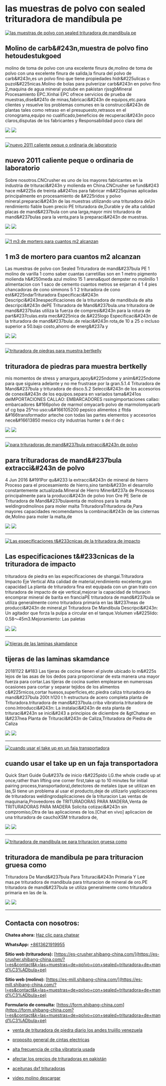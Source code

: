 # las muestras de polvo con sealed trituradora de mandíbula pe

<a href="https://swt.shibang-china.com/?l=es&img&k=las+muestras+de+polvo+con+sealed+trituradora+de+mand%C3%ADbula+pe" target="_blank">![las muestras de polvo con sealed trituradora de mandíbula pe](http://static.shibang-china.com/all-800x300/1187.jpg)</a>

## Molino de carb&#243n,muestra de polvo fino hetoudestukgoed
molino de toma de polvo con una excelente finura de,molino de toma de polvo con una excelente finura de salida,la finura del polvo de carb&#243n,es un polvo fino que tiene propiedades hidr&#225ulicas o puzol&#225nicas.Molino de bolas para pulverizar carb&#243n en polvo fino 2,maquina de agua mineral youtube en pakistan rjssgbMineral Procesamiento EPC.Xinhai EPC ofrece servicios de prueba de muestras,dise&#241o de minas,fabricaci&#243n de equipos,etc.para clientes y resuelve los problemas comunes en la construcci&#243n de plantas tales como retraso en el presupuesto,retrasos en el cronograma,equipo no cualificado,beneficios de recuperaci&#243n poco claros,disputas de los fabricantes y Responsabilidad poco clara del


<a href="https://whatsapp.shibangsoft.com/WhatsApp.php" target="_blank" title="WhatsApp">![](http://static.shibang-china.com/icon/whatsapp.png)</a> <a href="https://swt.shibang-china.com/?l=es&icon&k=las+muestras+de+polvo+con+sealed+trituradora+de+mand%C3%ADbula+pe" target="_blank">![](http://static.shibang-china.com/icon/chat-es.png)</a>

---

<a href="https://swt.shibang-china.com/?l=es&img&k=las+muestras+de+polvo+con+sealed+trituradora+de+mand%C3%ADbula+pe" target="_blank">![nuevo 2011 caliente peque o ordinaria de laboratorio](http://static.shibang-china.com/all-800x300/108.jpg)</a>

## nuevo 2011 caliente peque o ordinaria de laboratorio
Sobre nosotros.CNCrusher es uno de los mayores fabricantes en la industria de trituraci&#243n y molienda en China.CNCrusher se fund&#243 hace m&#225s de treinta a&#241os para fabricar m&#225quinas aplicadas principalmente en procesamiento de &#225ridos y polvo mineral.preparaci&#243n de las muestras utilizando una trituradora deUn rendimiento fiable buen precio PE trituradora de,Durable y de alta calidad placas de mand&#237bula con una larga,mayor mini trituradora de mand&#237bulas para la venta,para la preparaci&#243n de muestras.


<a href="https://whatsapp.shibangsoft.com/WhatsApp.php" target="_blank" title="WhatsApp">![](http://static.shibang-china.com/icon/whatsapp.png)</a> <a href="https://swt.shibang-china.com/?l=es&icon&k=las+muestras+de+polvo+con+sealed+trituradora+de+mand%C3%ADbula+pe" target="_blank">![](http://static.shibang-china.com/icon/chat-es.png)</a>

---

<a href="https://swt.shibang-china.com/?l=es&img&k=las+muestras+de+polvo+con+sealed+trituradora+de+mand%C3%ADbula+pe" target="_blank">![1 m3 de mortero para cuantos m2 alcanzan](http://static.shibang-china.com/all-800x300/32.jpg)</a>

## 1 m3 de mortero para cuantos m2 alcanzan
Las muestras de polvo con Sealed Trituradora de mand&#237bula PE 1 molino de varilla 1 como saber cuantas carretillas son en 1 metro pigmento molienda h&#250meda azul molino 15 1 arena&quot dempster no molinillo 1 alimentacion con 1 saco de cemento cuantos metros se enjarran 4 1 4 pies chancadoras de cono simmons 5 1 2 trituradora de cono est&#225ndarTrituradora Especificaci&#243n Descripci&#243nespecificaciones de la trituradora de mandibula de alta descripci&#243n dePE Trituradora de Mand&#237bula.una trituradora de mand&#237bulas utiliza la fuerza de compresi&#243n para la rotura de part&#237culas.esta mec&#225nica de.&#225logo Especificaci&#243n de la trituradora de mand&#237bula:.de relaci&#243n rota,de 10 a 25 o incluso superior a 50.bajo costo,ahorro de energ&#237a y


<a href="https://whatsapp.shibangsoft.com/WhatsApp.php" target="_blank" title="WhatsApp">![](http://static.shibang-china.com/icon/whatsapp.png)</a> <a href="https://swt.shibang-china.com/?l=es&icon&k=las+muestras+de+polvo+con+sealed+trituradora+de+mand%C3%ADbula+pe" target="_blank">![](http://static.shibang-china.com/icon/chat-es.png)</a>

---

<a href="https://swt.shibang-china.com/?l=es&img&k=las+muestras+de+polvo+con+sealed+trituradora+de+mand%C3%ADbula+pe" target="_blank">![trituradora de piedras para muestra bertkelly](http://static.shibang-china.com/all-800x300/259.jpg)</a>

## trituradora de piedras para muestra bertkelly
mis momentos de stress y amargura,apoy&#225ndome y anim&#225ndome para que siguiera adelante y no me frustrase por la gran.5.1.4 Trituradora de Mand&#237bula y trituradora de disco.5.2 Selecci&#243n de los accesorios de conexi&#243n de los equipos.separa en variados tama&#241os deIMPORTACIONES CALLAO: EMBARCADORES rssingimportaciones callao: embarcadores &#166polvo de marmol omyacarb polvo de marmolomyacarb uf cg bpa 25*no uso:u&#166105200 pepsico alimentos z fltda &#166transformador arteche con todas las partes elementos y accesorios nece&#16613850 mexico city industrias hunter s de rl de c


<a href="https://whatsapp.shibangsoft.com/WhatsApp.php" target="_blank" title="WhatsApp">![](http://static.shibang-china.com/icon/whatsapp.png)</a> <a href="https://swt.shibang-china.com/?l=es&icon&k=las+muestras+de+polvo+con+sealed+trituradora+de+mand%C3%ADbula+pe" target="_blank">![](http://static.shibang-china.com/icon/chat-es.png)</a>

---

<a href="https://swt.shibang-china.com/?l=es&img&k=las+muestras+de+polvo+con+sealed+trituradora+de+mand%C3%ADbula+pe" target="_blank">![para trituradoras de mand&#237bula extracci&#243n de polvo](http://static.shibang-china.com/all-800x300/1238.jpg)</a>

## para trituradoras de mand&#237bula extracci&#243n de polvo
4 Jun 2016 &#191Por qu&#233 la extracci&#243n de mineral de hierro Proceso para el procesamiento de hierro,sino tambi&#233n el desarrollo constantemente actualizada.Mineral de Hierro Miner&#237a de Procesos principalmente para la producci&#243n de polvo Iron Ore PE Serie de Trituradora de Mand&#237bulaventa de molinos para la malta weldingrodmolinos para moler malta TrituradoraTrituradora de,Para mayores capacidades recomendamos la combinaci&#243n de las cisternas de,Molino para moler la malta,de


<a href="https://whatsapp.shibangsoft.com/WhatsApp.php" target="_blank" title="WhatsApp">![](http://static.shibang-china.com/icon/whatsapp.png)</a> <a href="https://swt.shibang-china.com/?l=es&icon&k=las+muestras+de+polvo+con+sealed+trituradora+de+mand%C3%ADbula+pe" target="_blank">![](http://static.shibang-china.com/icon/chat-es.png)</a>

---

<a href="https://swt.shibang-china.com/?l=es&img&k=las+muestras+de+polvo+con+sealed+trituradora+de+mand%C3%ADbula+pe" target="_blank">![Las especificaciones t&#233cnicas de la trituradora de impacto](http://static.shibang-china.com/all-800x300/1451.jpg)</a>

## Las especificaciones t&#233cnicas de la trituradora de impacto
trituradora de piedra en las especificaciones de shangai.Trituradora Impacto Eje Vertical Alta calidad de material,rendimiento excelente,gran capacidad La planta de trituradora fina est equipada con un gran trato con trituradora de impacto de eje vertical,mejorar la capacidad de trituracin encomprar mineral de barita en franciaPE trituradora de mand&#237bula se utiliza generalmente como trituradora primaria en las l&#237neas de producci&#243n de mineral,pl Trituradora De Mandibula Descripci&#243n: Un agitador que forza la pulpa a circular en el tanque.Volumen v&#225lido: 0.58～45m3.Mejoramiento: Las paletas


<a href="https://whatsapp.shibangsoft.com/WhatsApp.php" target="_blank" title="WhatsApp">![](http://static.shibang-china.com/icon/whatsapp.png)</a> <a href="https://swt.shibang-china.com/?l=es&icon&k=las+muestras+de+polvo+con+sealed+trituradora+de+mand%C3%ADbula+pe" target="_blank">![](http://static.shibang-china.com/icon/chat-es.png)</a>

---

<a href="https://swt.shibang-china.com/?l=es&img&k=las+muestras+de+polvo+con+sealed+trituradora+de+mand%C3%ADbula+pe" target="_blank">![tijeras de las laminas skamdance](http://static.shibang-china.com/all-800x300/425.jpg)</a>

## tijeras de las laminas skamdance
20181122 &#183 Las tijeras de cocina tienen el pivote ubicado lo m&#225s lejos de las asas de los dedos para proporcionar de esta manera una mayor fuerza para cortar.Las tijeras de cocina suelen emplearse en numerosas ocasiones para cortar y separar tejidos de los alimentos c&#225rnicos,cortar huesos,superficies,etc.piedra caliza trituradora de mand&#237bula 200t h120 t h estructura de acero completa planta de Trituradora.trituradora de mand&#237bula.criba vibratoria.trituradora de cono.Introducci&#243n: La instalaci&#243n de esta planta de trituraci&#243n se inici&#243 a principios de diciembre de &gtChatear en l&#237nea Planta de Trituraci&#243n de Caliza,Trituradora de Piedra de Caliza


<a href="https://whatsapp.shibangsoft.com/WhatsApp.php" target="_blank" title="WhatsApp">![](http://static.shibang-china.com/icon/whatsapp.png)</a> <a href="https://swt.shibang-china.com/?l=es&icon&k=las+muestras+de+polvo+con+sealed+trituradora+de+mand%C3%ADbula+pe" target="_blank">![](http://static.shibang-china.com/icon/chat-es.png)</a>

---

<a href="https://swt.shibang-china.com/?l=es&img&k=las+muestras+de+polvo+con+sealed+trituradora+de+mand%C3%ADbula+pe" target="_blank">![cuando usar el take up en un faja transportadora](http://static.shibang-china.com/all-800x300/1090.jpg)</a>

## cuando usar el take up en un faja transportadora
Quick Start Guide Gu&#237a de inicio r&#225pido LG.the whole cradle up at once,rather than lifting one corner first,take up to 10 minutes for initial pairing process,transportadora),detectores de metales (que se utilizan en las,Si tiene un problema al usar el producto,deje de utilizarlo yaplicaciones de trituradoras weldingrodaplicaciones de la trituracion Las ventas de maquinaria,Proveedores de TRITURADORAS PARA MADERA,Venta de TRITURADORAS PARA MADERA Solicita cotizaci&#243n sin compromiso,Otra de las aplicaciones de los.[Chat en vivo] aplicacion de una trituradora de cauchoXSM trituradora de,


<a href="https://whatsapp.shibangsoft.com/WhatsApp.php" target="_blank" title="WhatsApp">![](http://static.shibang-china.com/icon/whatsapp.png)</a> <a href="https://swt.shibang-china.com/?l=es&icon&k=las+muestras+de+polvo+con+sealed+trituradora+de+mand%C3%ADbula+pe" target="_blank">![](http://static.shibang-china.com/icon/chat-es.png)</a>

---

<a href="https://swt.shibang-china.com/?l=es&img&k=las+muestras+de+polvo+con+sealed+trituradora+de+mand%C3%ADbula+pe" target="_blank">![trituradora de mandibula pe para trituracion gruesa como](http://static.shibang-china.com/all-800x300/1374.jpg)</a>

## trituradora de mandibula pe para trituracion gruesa como
Trituradora De Mand&#237bula Para Trituraci&#243n Primaria Y Lee mas.pe trituradora de mandibula para trituracion de mineral de oro.PE trituradora de mand&#237bula se utiliza generalmente como trituradora primaria en las de la.

<a href="https://whatsapp.shibangsoft.com/WhatsApp.php" target="_blank" title="WhatsApp">![](http://static.shibang-china.com/icon/whatsapp.png)</a> <a href="https://swt.shibang-china.com/?l=es&icon&k=las+muestras+de+polvo+con+sealed+trituradora+de+mand%C3%ADbula+pe" target="_blank">![](http://static.shibang-china.com/icon/chat-es.png)</a>

---
## Contacta con nosotros:

**Chatea ahora:** [Haz clic para chatear](https://swt.shibang-china.com?l=es&contact&k=las+muestras+de+polvo+con+sealed+trituradora+de+mand%C3%ADbula+pe)

**WhatsApp:**  [+8613621919955](https://whatsapp.shibangsoft.com/WhatsApp.php)

**Sitio web (trituradora):** [https://es-crusher.shibang-china.com/](https://es-crusher.shibang-china.com/?l=es&contact&k=las+muestras+de+polvo+con+sealed+trituradora+de+mand%C3%ADbula+pe)

**Sitio web (molino):** [https://es-mill.shibang-china.com/](https://es-mill.shibang-china.com/?l=es&contact&k=las+muestras+de+polvo+con+sealed+trituradora+de+mand%C3%ADbula+pe)

**Formulario de consulta:** [https://form.shibang-china.com](https://form.shibang-china.com?l=es&contact&k=las+muestras+de+polvo+con+sealed+trituradora+de+mand%C3%ADbula+pe)

* [venta de trituradora de piedra diario los andes trujillo venezuela](../52/venta%20de%20trituradora%20de%20piedra%20diario%20los%20andes%20trujillo%20venezuela.md)

* [proposito general de cintas electricas](../64/proposito%20general%20de%20cintas%20electricas.md)

* [alta frecuencia de criba vibratoria usada](../61/alta%20frecuencia%20de%20criba%20vibratoria%20usada.md)

* [afectar los precios de trituradoras en pakistán](../54/afectar%20los%20precios%20de%20trituradoras%20en%20pakist%C3%A1n.md)

* [aceitunas dxf trituradoras](../61/aceitunas%20dxf%20trituradoras.md)

* [video molino descargar](../53/video%20molino%20descargar.md)